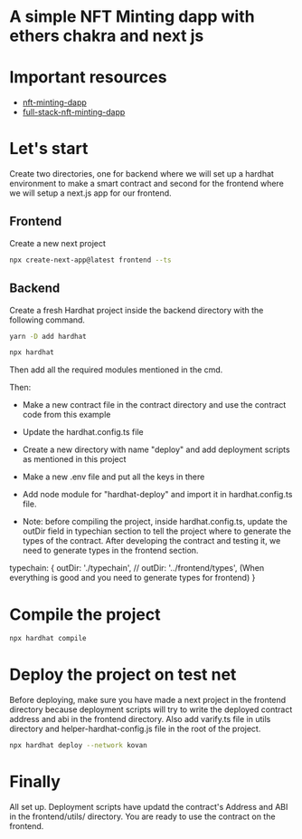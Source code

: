 # A simple NFT Minting dapp with ethers chakra and next js

# Important resources
- [nft-minting-dapp](https://javascript.plainenglish.io/fullstack-nft-minting-dapp-using-next-js-hardhat-ethers-js-alchemy-metamask-and-tailwindcss-145e0ef41d26)
- [full-stack-nft-minting-dapp](https://coinsbench.com/building-a-full-stack-nft-minting-dapp-using-hardhat-ethers-js-next-js-and-tailwindcss-4d1051a8140d)


# Let's start

Create two directories, one for backend where we will set up a hardhat environment to make a smart contract and second for the frontend where we will setup a next.js app for our frontend. 


## Frontend

Create a new next project

```bash
npx create-next-app@latest frontend --ts
```


## Backend

Create a fresh Hardhat project inside the backend directory with the following command. 

```bash
yarn -D add hardhat
```

```bash
npx hardhat
```
Then add all the required modules mentioned in the cmd.

Then:
- Make a new contract file in the contract directory and use the contract code from this example
- Update the hardhat.config.ts file
- Create a new directory with name "deploy" and add deployment scripts as mentioned in this project
- Make a new .env file and put all the keys in there
- Add node module for "hardhat-deploy" and import it in hardhat.config.ts file. 

- Note: before compiling the project, inside hardhat.config.ts, update the outDir field in typechian section to tell the project where to generate the types of the contract. After developing the contract and testing it, we need to generate types in the frontend section.

typechain: {
    outDir: './typechain',
    // outDir: '../frontend/types',      (When everything is good and you need to generate types for frontend)
}

# Compile the project

```bash
npx hardhat compile
```

# Deploy the project on test net
Before deploying, make sure you have made a next project in the frontend directory because deployment scripts will try to write the deployed contract address and abi in the frontend directory. Also add varify.ts file in utils directory and helper-hardhat-config.js file in the root of the project.

```bash
npx hardhat deploy --network kovan
```

# Finally
All set up. Deployment scripts have updatd the contract's Address and ABI in the frontend/utils/ directory. You are ready to use the contract on the frontend. 



